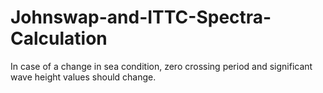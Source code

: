 # Johnswap-and-ITTC-Spectra-Calculation
In case of a change in sea condition, zero crossing period and significant wave height values should change.
